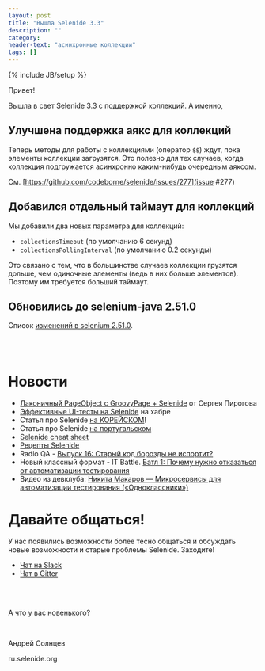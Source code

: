 ```yaml
---
layout: post
title: "Вышла Selenide 3.3"
description: ""
category:
header-text: "асинхронные коллекции"
tags: []
---
```

{% include JB/setup %}

Привет!

Вышла в свет Selenide 3.3 с поддержкой коллекций. А именно,

## Улучшена поддержка аякс для коллекций

Теперь методы для работы с коллекциями (оператор `$$`) ждут, пока элементы коллекции загрузятся.
Это полезно для тех случаев, когда коллекция подгружается асинхронно каким-нибудь очередным аяксом.

См. [https://github.com/codeborne/selenide/issues/277](issue #277)

## Добавился отдельный таймаут для коллекций
Мы добавили два новых параметра для коллекций:

  * `collectionsTimeout` (по умолчанию 6 секунд)
  * `collectionsPollingInterval` (по умолчанию 0.2 секунды)

Это связано с тем, что в большинстве случаев коллекции грузятся дольше, чем одиночные элементы (ведь в них больше элементов).
Поэтому им требуется больший таймаут.

## Обновились до selenium-java 2.51.0

Список [изменений в selenium 2.51.0](https://raw.githubusercontent.com/SeleniumHQ/selenium/master/java/CHANGELOG).

<br/>
<br/>

# Новости 

* [Лаконичный PageObject с GroovyPage + Selenide](http://automation-remarks.com/groovy-page/) от Сергея Пирогова
* [Эффективные UI-тесты на Selenide](https://habrahabr.ru/post/274071/) на хабре
* Статья про Selenide [на КОРЕЙСКОМ](http://hanmomhanda.github.io/2016/01/27/Selenide-%EA%BF%80%ED%8C%81/)!
* Статья про Selenide [на португальском](http://www.devmedia.com.br/api-selenide-desenvolvimento-de-testes-funcionais-em-java/33680)
* [Selenide cheat sheet](https://gist.github.com/mkpythonanywhereblog/947633ba1bf0bc239639)
* [Рецепты Selenide](http://selenide-recipes.blogspot.kr/2015/08/6-waits.html)
* Radio QA - [Выпуск 16: Старый код борозды не испортит?](http://radio-qa.com/vypusk-16-staryj-kod-borozdy-ne-isportit/)
* Новый классный формат - IT Battle. [Батл 1: Почему нужно отказаться от автоматизации тестирования](http://itbattle.ru/pochemu-nuzhno-otkazatsya-ot-avtomatizatsii-testirovaniya/)
* Видео из девклуба: [Никита Макаров — Микросервисы для автоматизации тестирования («Одноклассники»)](http://blog.devclub.eu/2016/01/02/microservices/)

# Давайте общаться!

У нас появились возможности более тесно общаться и обсуждать новые возможности и старые проблемы Selenide. Заходите!
 
* [Чат на Slack](https://softwaretesters.slack.com/messages/selenide_ru/)
* [Чат в Gitter](https://gitter.im/codeborne/selenide-ru)

<br/>
<br/>

А что у вас новенького?

<br/>

Андрей Солнцев

ru.selenide.org
